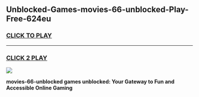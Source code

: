 
## Unblocked-Games-movies-66-unblocked-Play-Free-624eu
<h3>
<a href="https://premium76.site?title=movies-66-unblocked&ref=20M">CLICK TO PLAY</a></h3>
<hr>

<h3>
<a href="https://premium76.site?title=movies-66-unblocked&ref=20M">CLICK 2 PLAY</a>
  
</h3>

<a href="https://premium76.site?title=movies-66-unblocked&ref=19M"><img src="https://clearcache.store/games.png"></a>


**movies-66-unblocked games unblocked: Your Gateway to Fun and Accessible Online Gaming**
